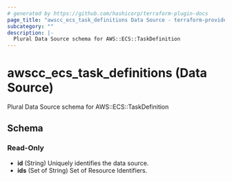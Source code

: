 ```yaml
---
# generated by https://github.com/hashicorp/terraform-plugin-docs
page_title: "awscc_ecs_task_definitions Data Source - terraform-provider-awscc"
subcategory: ""
description: |-
  Plural Data Source schema for AWS::ECS::TaskDefinition
---
```


# awscc_ecs_task_definitions (Data Source)

Plural Data Source schema for AWS::ECS::TaskDefinition



<!-- schema generated by tfplugindocs -->
## Schema

### Read-Only

- **id** (String) Uniquely identifies the data source.
- **ids** (Set of String) Set of Resource Identifiers.


